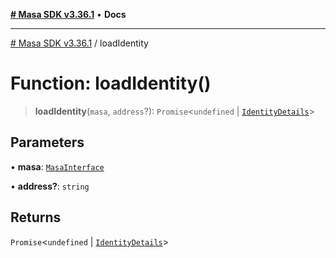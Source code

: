 [**# Masa SDK v3.36.1**](../README.md) • **Docs**

***

[# Masa SDK v3.36.1](../globals.md) / loadIdentity

# Function: loadIdentity()

> **loadIdentity**(`masa`, `address`?): `Promise`\<`undefined` \| [`IdentityDetails`](../interfaces/IdentityDetails.md)\>

## Parameters

• **masa**: [`MasaInterface`](../interfaces/MasaInterface.md)

• **address?**: `string`

## Returns

`Promise`\<`undefined` \| [`IdentityDetails`](../interfaces/IdentityDetails.md)\>
